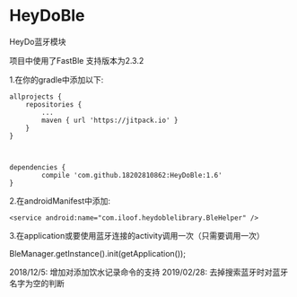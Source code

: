 # HeyDoBle
HeyDo蓝牙模块

项目中使用了FastBle
支持版本为2.3.2

1.在你的gradle中添加以下:

	allprojects {
		repositories {
			...
			maven { url 'https://jitpack.io' }
		}
	}
  
  
  
  	dependencies {
	        compile 'com.github.18202810862:HeyDoBle:1.6'
	}
  
2.在androidManifest中添加:

 	<service android:name="com.iloof.heydoblelibrary.BleHelper" />
	
	
3.在application或要使用蓝牙连接的activity调用一次（只需要调用一次）

BleManager.getInstance().init(getApplication());

 
 
 
 
 
 
 
 2018/12/5:
 增加对添加饮水记录命令的支持
 2019/02/28:
 去掉搜索蓝牙时对蓝牙名字为空的判断
  
  
  
